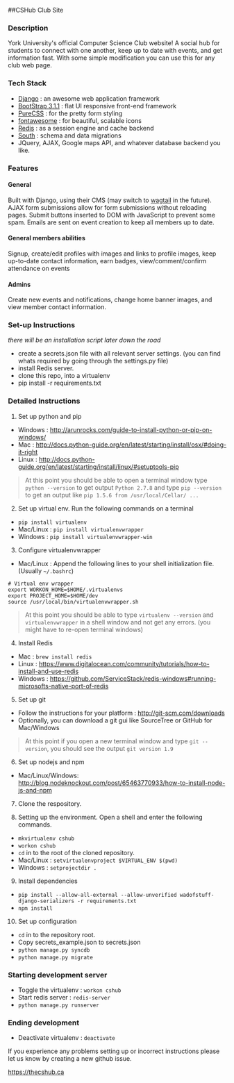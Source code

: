 ##CSHub Club Site

### Description
York University's official Computer Science Club website! A social hub for students to connect with one another, keep up to date with events, and get information fast. With some simple modification you can use this for any club web page.

### Tech Stack
* [Django](https://www.djangoproject.com/) : an awesome web application framework
* [BootStrap 3.1.1](http://getbootstrap.com/) : flat UI responsive front-end framework
* [PureCSS](http://purecss.io/) : for the pretty form styling
* [fontawesome](http://fortawesome.github.io/Font-Awesome/) : for beautiful, scalable icons
* [Redis](http://redis.io/) : as a session engine and cache backend
* [South]() : schema and data migrations
* JQuery, AJAX, Google maps API, and whatever database backend you like. 


### Features
#### General
Built with Django, using their CMS (may switch to [wagtail](http://wagtail.io/) in the future).
AJAX form submissions allow for form submissions without reloading pages. 
Submit buttons inserted to DOM with JavaScript to prevent some spam. 
Emails are sent on event creation to keep all members up to date. 


#### General members abilities
Signup, create/edit profiles with images and links to profile images, keep up-to-date contact information, earn badges, view/comment/confirm attendance on events

#### Admins
Create new events and notifications, change home banner images, and view member contact information.

### Set-up Instructions
*there will be an installation script later down the road*
* create a secrets.json file with all relevant server settings. (you can find whats required by going through the settings.py file)
* install Redis server.
* clone this repo, into a virtualenv
* pip install -r requirements.txt


### Detailed Instructions
1. Set up python and pip
- Windows : http://arunrocks.com/guide-to-install-python-or-pip-on-windows/
- Mac : http://docs.python-guide.org/en/latest/starting/install/osx/#doing-it-right
- Linux : http://docs.python-guide.org/en/latest/starting/install/linux/#setuptools-pip

> At this point you should be able to open a terminal window type `python --version` to get output `Python 2.7.8` and type `pip --version` to get an output like `pip 1.5.6 from /usr/local/Cellar/ ...`

2. Set up virtual env.
Run the following commands on a terminal
- `pip install virtualenv`
- Mac/Linux : `pip install virtualenvwrapper`
- Windows : `pip install virtualenvwrapper-win`

3. Configure virtualenvwrapper
- Mac/Linux : Append the following lines to your shell initialization file. (Usually `~/.bashrc`)
```  
# Virtual env wrapper  
export WORKON_HOME=$HOME/.virtualenvs  
export PROJECT_HOME=$HOME/dev  
source /usr/local/bin/virtualenvwrapper.sh  
```

> At this point you should be able to type `virtualenv --version` and `virtualenvwrapper` in a shell window and not get any errors. (you might have to re-open terminal windows)

4. Install Redis
- Mac : `brew install redis`
- Linux : https://www.digitalocean.com/community/tutorials/how-to-install-and-use-redis
- Windows : https://github.com/ServiceStack/redis-windows#running-microsofts-native-port-of-redis

5. Set up git
- Follow the instructions for your platform : http://git-scm.com/downloads
- Optionally, you can download a git gui like SourceTree or GitHub for Mac/Windows

> At this point if you open a new terminal window and type `git --version`, you should see the output `git version 1.9`

6. Set up nodejs and npm
- Mac/Linux/Windows: http://blog.nodeknockout.com/post/65463770933/how-to-install-node-js-and-npm

7. Clone the respository.

8. Setting up the environment.
Open a shell and enter the following commands.
- `mkvirtualenv cshub` 
- `workon cshub`
- `cd` in to the root of the cloned repository. 
- Mac/Linux : `setvirtualenvproject $VIRTUAL_ENV $(pwd)`
- Windows : `setprojectdir .`

9. Install dependencies
- `pip install --allow-all-external --allow-unverified wadofstuff-django-serializers -r requirements.txt`
- `npm install`

10. Set up configuration
- `cd` in to the repository root.
- Copy secrets_example.json to secrets.json
- `python manage.py syncdb` 
- `python manage.py migrate`

### Starting development server
- Toggle the virtualenv : `workon cshub`
- Start redis server : `redis-server`
- `python manage.py runserver`

### Ending development
- Deactivate virtualenv : `deactivate`


If you experience any problems setting up or incorrect instructions please let us know by creating a new github issue. 


https://thecshub.ca
